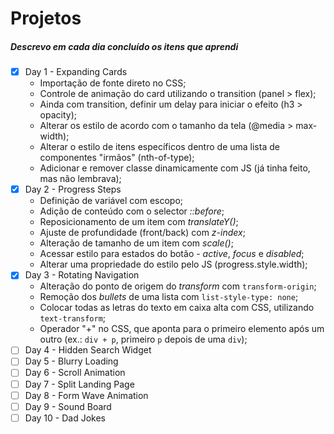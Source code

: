 # Projetos

##### Descrevo em cada dia concluído os itens que aprendi

- [x] Day 1 - Expanding Cards
  - Importação de fonte direto no CSS;
  - Controle de animação do card utilizando o transition (panel > flex);
  - Ainda com transition, definir um delay para iniciar o efeito (h3 > opacity);
  - Alterar os estilo de acordo com o tamanho da tela (@media > max-width);
  - Alterar o estilo de itens específicos dentro de uma lista de componentes "irmãos" (nth-of-type);
  - Adicionar e remover classe dinamicamente com JS (já tinha feito, mas não lembrava);
- [x] Day 2 - Progress Steps
  - Definição de variável com escopo;
  - Adição de conteúdo com o selector _::before_;
  - Reposicionamento de um item com _translateY()_;
  - Ajuste de profundidade (front/back) com _z-index_;
  - Alteração de tamanho de um item com _scale()_;
  - Acessar estilo para estados do botão - _active_, _focus_ e _disabled_;
  - Alterar uma propriedade do estilo pelo JS (progress.style.width);
- [x] Day 3 - Rotating Navigation
  - Alteração do ponto de origem do _transform_ com ```transform-origin```;
  - Remoção dos _bullets_ de uma lista com ```list-style-type: none```;
  - Colocar todas as letras do texto em caixa alta com CSS, utilizando ```text-transform```;
  - Operador "+" no CSS, que aponta para o primeiro elemento após um outro (ex.: ```div + p```, primeiro ```p``` depois de uma ```div```);
- [ ] Day 4 - Hidden Search Widget
- [ ] Day 5 - Blurry Loading
- [ ] Day 6 - Scroll Animation
- [ ] Day 7 - Split Landing Page
- [ ] Day 8 - Form Wave Animation
- [ ] Day 9 - Sound Board
- [ ] Day 10 - Dad Jokes
